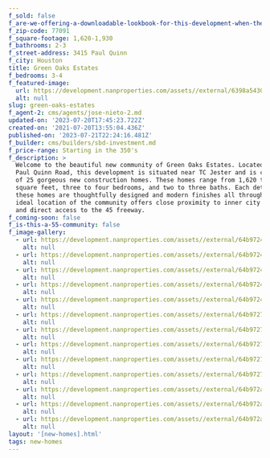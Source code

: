 ```yaml
---
f_sold: false
f_are-we-offering-a-downloadable-lookbook-for-this-development-when-they-submit-their-contact-info: false
f_zip-code: 77091
f_square-footage: 1,620-1,930
f_bathrooms: 2-3
f_street-address: 3415 Paul Quinn
f_city: Houston
title: Green Oaks Estates
f_bedrooms: 3-4
f_featured-image:
  url: https://development.nanproperties.com/assets//external/6398a54309eabeefbc320102_rmm_2199-hdr.jpg
  alt: null
slug: green-oaks-estates
f_agent-2: cms/agents/jose-nieto-2.md
updated-on: '2023-07-20T17:45:23.722Z'
created-on: '2021-07-20T13:55:04.436Z'
published-on: '2023-07-21T22:24:16.481Z'
f_builder: cms/builders/sbd-investment.md
f_price-range: Starting in the 350's
f_description: >
  Welcome to the beautiful new community of Green Oaks Estates. Located at 3415
  Paul Quinn Road, this development is situated near TC Jester and is comprised
  of 25 gorgeous new construction homes. These homes range from 1,620 to 1,930
  square feet, three to four bedrooms, and two to three baths. Each detail of
  these homes are thoughtfully designed and modern finishes all throughout. The
  ideal location of the community offers close proximity to inner city living
  and direct access to the 45 freeway.
f_coming-soon: false
f_is-this-a-55-community: false
f_image-gallery:
  - url: https://development.nanproperties.com/assets//external/64b9724420dcc2ab5f01139f_rmm_2040-hdr.jpg
    alt: null
  - url: https://development.nanproperties.com/assets//external/64b9724694cd549e6e10714b_rmm_2037-hdr.jpg
    alt: null
  - url: https://development.nanproperties.com/assets//external/64b97247fd32c1107e5dc9a6_rmm_2025-hdr.jpg
    alt: null
  - url: https://development.nanproperties.com/assets//external/64b9724914944482a0f5433b_rmm_2010-hdr.jpg
    alt: null
  - url: https://development.nanproperties.com/assets//external/64b9724b1d18e13c5cc7ec13_rmm_1971-hdr.jpg
    alt: null
  - url: https://development.nanproperties.com/assets//external/64b97270fb8f192a2ab5a2b8_rmm_2052-hdr.jpg
    alt: null
  - url: https://development.nanproperties.com/assets//external/64b972741d18e13c5cc8006a_rmm_2055-hdr.jpg
    alt: null
  - url: https://development.nanproperties.com/assets//external/64b9727514944482a0f56ee1_rmm_2058-hdr.jpg
    alt: null
  - url: https://development.nanproperties.com/assets//external/64b9727694cd549e6e109c4c_rmm_2070-hdr.jpg
    alt: null
  - url: https://development.nanproperties.com/assets//external/64b9727714944482a0f56fa2_rmm_2085-hdr.jpg
    alt: null
  - url: https://development.nanproperties.com/assets//external/64b972a9cb64a83b630f9b1d_rmm_2133-hdr.jpg
    alt: null
  - url: https://development.nanproperties.com/assets//external/64b972aa2358acc4a7ef65ac_rmm_2130-hdr-2.jpg
    alt: null
  - url: https://development.nanproperties.com/assets//external/64b972aae42f8ea9e918f619_rmm_2142-hdr.jpg
    alt: null
layout: '[new-homes].html'
tags: new-homes
---
```



